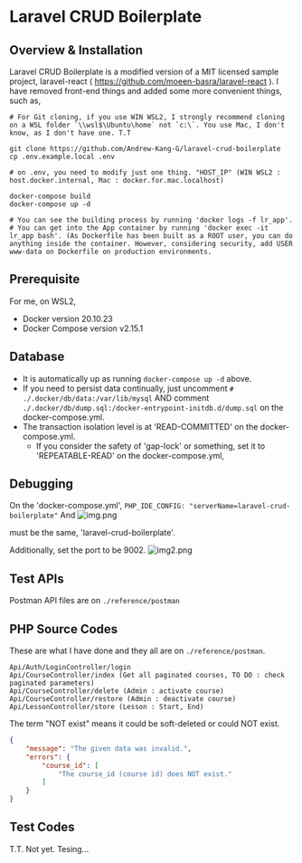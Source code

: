 # Laravel CRUD Boilerplate

## Overview & Installation

Laravel CRUD Boilerplate is a modified version of a MIT licensed sample project, laravel-react ( https://github.com/moeen-basra/laravel-react ).
I have removed front-end things and added some more convenient things, such as,

```shell
# For Git cloning, if you use WIN WSL2, I strongly recommend cloning on a WSL folder `\\wsl$\Ubuntu\home` not `c:\`. You use Mac, I don't know, as I don't have one. T.T

git clone https://github.com/Andrew-Kang-G/laravel-crud-boilerplate
cp .env.example.local .env

# on .env, you need to modify just one thing. "HOST_IP" (WIN WSL2 : host.docker.internal, Mac : docker.for.mac.localhost)

docker-compose build
docker-compose up -d

# You can see the building process by running 'docker logs -f lr_app'.
# You can get into the App container by running 'docker exec -it lr_app bash'. (As Dockerfile has been built as a ROOT user, you can do anything inside the container. However, considering security, add USER www-data on Dockerfile on production environments. 
```

## Prerequisite

For me, on WSL2,

- Docker version 20.10.23
- Docker Compose version v2.15.1

## Database

- It is automatically up as running `docker-compose up -d` above. 
- If you need to persist data continually, just uncomment `# ./.docker/db/data:/var/lib/mysql` AND comment `./.docker/db/dump.sql:/docker-entrypoint-initdb.d/dump.sql` on the docker-compose.yml.
- The transaction isolation level is at 'READ-COMMITTED' on the docker-compose.yml.
    - If you consider the safety of 'gap-lock' or something, set it to 'REPEATABLE-READ' on the docker-compose.yml,

## Debugging
On the 'docker-compose.yml', 
`PHP_IDE_CONFIG: "serverName=laravel-crud-boilerplate"` And
![img.png](/reference/readme/img.png)

must be the same, 'laravel-crud-boilerplate'.

Additionally, set the port to be 9002.
![img2.png](/reference/readme/img2.png)

## Test APIs
Postman API files are on `./reference/postman`

## PHP Source Codes

These are what I have done and they all are on `./reference/postman`.

```
Api/Auth/LoginController/login
Api/CourseController/index (Get all paginated courses, TO DO : check paginated parameters)
Api/CourseController/delete (Admin : activate course)
Api/CourseController/restore (Admin : deactivate course)
Api/LessonController/store (Lesson : Start, End)
```

The term "NOT exist" means it could be soft-deleted or could NOT exist.
```json
{
    "message": "The given data was invalid.",
    "errors": {
        "course_id": [
            "The course_id (course id) does NOT exist."
        ]
    }
}
```

## Test Codes

T.T. Not yet.
Tesing...



